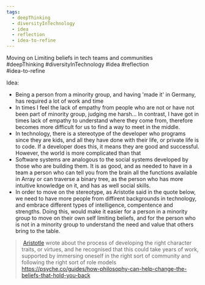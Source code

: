 ```yaml
---
tags:
  - deepThinking
  - diversityInTechnology
  - idea
  - reflection
  - idea-to-refine
---
```

Moving on Limiting beliefs in tech teams and communities  
#deepThinking #diversityInTechnology #idea #reflection  
#idea-to-refine 


Idea:
* Being a person from a minority group, and having 'made it' in Germany, has required a lot of work and time
* In times I feel the lack of empathy from people who are not or have not been part of minority group, judging me harsh... In contrast, I have got in times lack of empathy to understand where they come from, therefore becomes more difficult for us to find a way to meet in the middle.
* In technology, there is a stereotype of the developer who programs since they are kids, and all they have done with their life, or private life is to code. If a developer does this, it means they are good and successful. However, the world is more complicated than that
* Software systems are analogous to the social systems developed by those who are building them. It is as good, and as needed to have in a team a person who can tell you from the brain all the functions available in Array or can traverse a binary tree, as the person who has more intuitive knowledge on it, and has as well social skills.
* In order to move on the stereotype, as Aristotle said in the quote below, we need to have more people from diffirent backgrounds in technology, and embrace different types of intelligence, compentence and strengths. Doing this, would make it easier for a person in a minority group to move on their own self limiting beliefs, and for the person who is not in a minority group to understand the need and value that others bring to the table.


> [Aristotle](https://aeon.co/essays/what-can-aristotle-teach-us-about-the-routes-to-happiness) wrote about the process of developing the right character traits, or virtues, and he recognised that this could take years of work, supported by immersing oneself in the right sort of community and following the right sort of role models  
<https://psyche.co/guides/how-philosophy-can-help-change-the-beliefs-that-hold-you-back>



